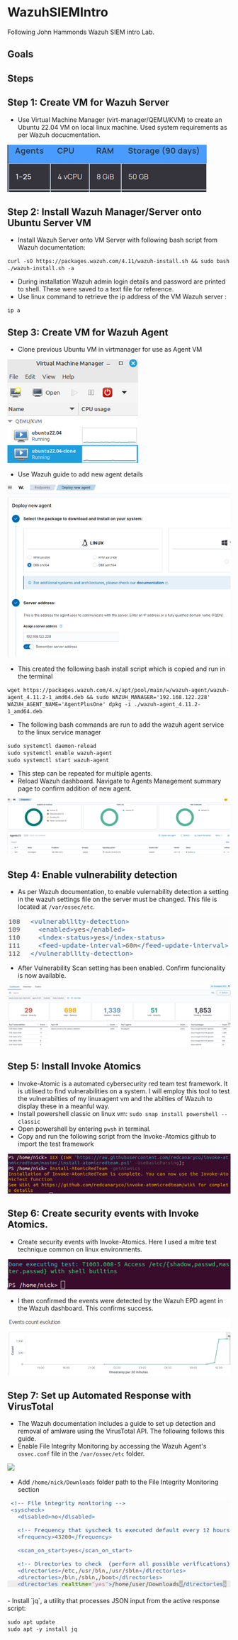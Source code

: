 # WazuhSIEMIntro
Following John Hammonds Wazuh SIEM intro Lab.
## Goals
## Steps

## Step 1: Create VM for Wazuh Server
- Use Virtual Machine Manager (virt-manager/QEMU/KVM) to create an Ubuntu 22.04 VM on local linux machine. Used system requirements as per Wazuh docucmentation.
<p align="left">
    <img src="https://github.com/ValidGoodCool/WazuhSIEMIntro/blob/main/WazuhVMReqs.png" alt="VM reqs" />
</p>

## Step 2: Install Wazuh Manager/Server onto Ubuntu Server VM
- Install Wazuh Server onto VM Server with following bash script from Wazuh documentation:
```
curl -sO https://packages.wazuh.com/4.11/wazuh-install.sh && sudo bash ./wazuh-install.sh -a
```
- During installation Wazuh admin login details and password are printed to shell. These were saved to a text file for reference.
- Use linux command to retrieve the ip address of the VM Wazuh server :
```
ip a
```

## Step 3: Create VM for Wazuh Agent
-  Clone previous Ubuntu VM in virtmanager for use as Agent VM

<p align="left">
    <img src="https://github.com/ValidGoodCool/WazuhSIEMIntro/blob/main/ClonedVMAgent.png"/>
</p>

-  Use Wazuh guide to add new agent details
<p align="left">
    <img src="https://github.com/ValidGoodCool/WazuhSIEMIntro/blob/main/AddAgentDialogue.png"/>
</p>

-  This created the following bash install script which is copied and run in the terminal

```
wget https://packages.wazuh.com/4.x/apt/pool/main/w/wazuh-agent/wazuh-agent_4.11.2-1_amd64.deb && sudo WAZUH_MANAGER='192.168.122.228' WAZUH_AGENT_NAME='AgentPlusOne' dpkg -i ./wazuh-agent_4.11.2-1_amd64.deb
```
-  The following bash commands are run to add the wazuh agent service to the linux service manager

```
sudo systemctl daemon-reload
sudo systemctl enable wazuh-agent
sudo systemctl start wazuh-agent
```
-  This step can be repeated for multiple agents.
-  Reload Wazuh dashboard. Navigate to Agents Management summary page to confirm addition of new agent.

<p align="centre">
    <img src="https://github.com/ValidGoodCool/WazuhSIEMIntro/blob/main/AgentAddedSuccess.png"/>
</p>

## Step 4: Enable vulnerability detection
- As per Wazuh documentation, to enable vulernability detection a setting in the wazuh settings file on the server must be changed. This file is located at `/var/ossec/etc`.

<p align="left">
    <img src="https://github.com/ValidGoodCool/WazuhSIEMIntro/blob/main/VulnScanOnConfig.png"/>
</p>

- After Vulnerability Scan setting has been enabled. Confirm funcionality is now available.

<p align="centre">
    <img src="https://github.com/ValidGoodCool/WazuhSIEMIntro/blob/main/ConfirmVulnDetect.png"/>
</p>

## Step 5: Install Invoke Atomics
- Invoke-Atomic is a automated cybersecurity red team test framework. It is utilised to find vulnerabilities on a system. I will employ this tool to test the vulnerabilties of my linuxagent vm and the abilties of Wazuh to display these in a meanful way.
- Install powershell classic on linux vm:
`sudo snap install powershell --classic`
- Open powershell by entering `pwsh` in terminal.
- Copy and run the following script from the Invoke-Atomics github to import the test framework

<p align="left">
    <img src="https://github.com/ValidGoodCool/WazuhSIEMIntro/blob/main/InstallAtomics.png"/>
</p>

## Step 6: Create security events with Invoke Atomics.
- Create security events with Invoke-Atomics. Here I used a mitre test technique common on linux environments.

<p align="left">
    <img src="https://github.com/ValidGoodCool/WazuhSIEMIntro/blob/main/InvokeAtomicTestCompleted.png"/>
</p>

- I then confirmed the events were detected by the Wazuh EPD agent in the Wazuh dashboard. This confirms success.
<p align="centre">
    <img src="https://github.com/ValidGoodCool/WazuhSIEMIntro/blob/main/EventsDetected.png"/>
</p>

## Step 7: Set up Automated Response with VirusTotal

- The Wazuh documentation includes a guide to set up detection and removal of amlware using the VirusTotal API. The following follows this guide.
- Enable File Integrity Monitoring by accessing the Wazuh Agent's `ossec.conf` file in the `/var/ossec/etc` folder.
<p align="left">
    <img src="PIC HERE"/>
</p>

- Add `/home/nick/Downloads` folder path to the File Integrity Monitoring section
<p align="left">
    <img src="https://github.com/ValidGoodCool/WazuhSIEMIntro/blob/main/AddFolderActiveFileMonitoring.png"/>
</p>
- Install `jq`, a utility that processes JSON input from the active response script:

```
sudo apt update
sudo apt -y install jq
```
